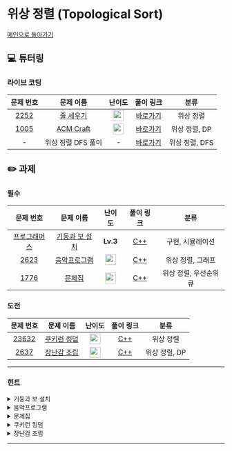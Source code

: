 # 위상 정렬 (Topological Sort)

[메인으로 돌아가기](https://github.com/Altu-Bitu-Official/Altu-Bitu-4)

## 💻 튜터링

### 라이브 코딩

|                                 문제 번호                                 |                                      문제 이름                                       |                                       난이도                                       |  풀이 링크   |    분류    |
| :-----------------------------------------------------------------------: | :----------------------------------------------------------------------------------: | :--------------------------------------------------------------------------------: | :----------: | :--------: |
|  <a href="https://www.acmicpc.net/problem/2252" target="_blank">2252</a>  |    <a href="https://www.acmicpc.net/problem/2252" target="_blank">줄 세우기</a>    | <img height="25px" width="25px" src="https://static.solved.ac/tier_small/13.svg"/>  | [바로가기](https://github.com/Altu-Bitu-Official/Altu-Bitu-4/blob/main/16_%EC%9C%84%EC%83%81%20%EC%A0%95%EB%A0%AC/%EB%9D%BC%EC%9D%B4%EB%B8%8C%20%EC%BD%94%EB%94%A9/2252.cpp) |     위상 정렬      |
| <a href="https://www.acmicpc.net/problem/1005" target="_blank">1005</a> |   <a href="https://www.acmicpc.net/problem/1005" target="_blank">ACM Craft</a>    | <img height="25px" width="25px" src="https://static.solved.ac/tier_small/13.svg"/> | [바로가기](https://github.com/Altu-Bitu-Official/Altu-Bitu-4/blob/main/16_%EC%9C%84%EC%83%81%20%EC%A0%95%EB%A0%AC/%EB%9D%BC%EC%9D%B4%EB%B8%8C%20%EC%BD%94%EB%94%A9/1005.cpp) |     위상 정렬, DP     |
| - |   <a target="_blank">위상 정렬 DFS 풀이</a>    | - | [바로가기](https://github.com/Altu-Bitu-Official/Altu-Bitu-4/blob/main/16_%EC%9C%84%EC%83%81%20%EC%A0%95%EB%A0%AC/%EB%9D%BC%EC%9D%B4%EB%B8%8C%20%EC%BD%94%EB%94%A9/2252_dfs.cpp) |     위상 정렬, DFS     |

## ✏️ 과제

### 필수

|                                 문제 번호                                 |                                       문제 이름                                        |                                       난이도                                       | 풀이 링크 |            분류            |
| :-----------------------------------------------------------------------: | :------------------------------------------------------------------------------------: | :--------------------------------------------------------------------------------: | :-------: | :------------------------: |
| <a href="https://school.programmers.co.kr/learn/courses/30/lessons/60061" target="_blank">프로그래머스</a>                   |                       <a href="https://school.programmers.co.kr/learn/courses/30/lessons/60061" target="_blank">기둥과 보 설치</a>                       | **Lv.3** |  [C++](https://github.com/Altu-Bitu-Official/Altu-Bitu-4/blob/main/16_%EC%9C%84%EC%83%81%20%EC%A0%95%EB%A0%AC/%ED%95%84%EC%88%98/%EA%B8%B0%EB%91%A5%EA%B3%BC_%EB%B3%B4_%EC%84%A4%EC%B9%98.cpp)  |  구현, 시뮬레이션  |
| <a href="https://www.acmicpc.net/problem/2623" target="_blank">2623</a> |     <a href="https://www.acmicpc.net/problem/2623" target="_blank">음악프로그램</a>     | <img height="25px" width="25px" src="https://static.solved.ac/tier_small/13.svg"/>  |  [C++](https://github.com/Altu-Bitu-Official/Altu-Bitu-4/blob/main/16_%EC%9C%84%EC%83%81%20%EC%A0%95%EB%A0%AC/%ED%95%84%EC%88%98/2623.cpp)  |             위상 정렬, 그래프             |
| <a href="https://www.acmicpc.net/problem/1776" target="_blank">1776</a> |     <a href="https://www.acmicpc.net/problem/1776" target="_blank">문제집</a>     | <img height="25px" width="25px" src="https://static.solved.ac/tier_small/14.svg"/>  |  [C++](https://github.com/Altu-Bitu-Official/Altu-Bitu-4/blob/main/16_%EC%9C%84%EC%83%81%20%EC%A0%95%EB%A0%AC/%ED%95%84%EC%88%98/1766.cpp)  |             위상 정렬, 우선순위 큐             |

### 도전

|                                                 문제 번호                                                  |                                                      문제 이름                                                      |                                       난이도                                       | 풀이 링크 | 분류 |
| :--------------------------------------------------------------------------------------------------------: | :-----------------------------------------------------------------------------------------------------------------: | :--------------------------------------------------------------------------------: | :-------: | :--: |
| <a href="https://www.acmicpc.net/problem/23632" target="_blank">23632</a> | <a href="https://www.acmicpc.net/problem/23632" target="_blank">쿠키런 킹덤</a> |   <img height="25px" width="25px" src="https://static.solved.ac/tier_small/14.svg"/>             |  [C++](https://github.com/Altu-Bitu-Official/Altu-Bitu-4/blob/main/16_%EC%9C%84%EC%83%81%20%EC%A0%95%EB%A0%AC/%EB%8F%84%EC%A0%84/23632.cpp)  |  위상 정렬 |
| <a href="https://www.acmicpc.net/problem/2637" target="_blank">2637</a> | <a href="https://www.acmicpc.net/problem/2637" target="_blank">장난감 조립</a> |   <img height="25px" width="25px" src="https://static.solved.ac/tier_small/14.svg"/>             |  [C++](https://github.com/Altu-Bitu-Official/Altu-Bitu-4/blob/main/16_%EC%9C%84%EC%83%81%20%EC%A0%95%EB%A0%AC/%EB%8F%84%EC%A0%84/2637.cpp)  |  위상 정렬, DP |
---

### 힌트

<details>
<summary>기둥과 보 설치</summary>
<div markdown="1">
&nbsp;&nbsp;&nbsp;&nbsp;구조물의 설치 조건을 잘 확인해주세요! 구조물을 삭제하기 위한 조건을 일일이 나누기 어렵다면, 반대로 구조물이 삭제됐을 때 원래 붙어있던 다른 구조물이 유지될 수 있을지 확인해주면 어떨까요?
</div>
</details>

<details>
<summary>음악프로그램</summary>
<div markdown="1">
&nbsp;&nbsp;&nbsp;&nbsp;가수들의 선후 관계가 주어져 있네요. 튜터링에서 배운 알고리즘을 이용하면 순서를 쉽게 구할 수 있을 것 같아요. 순서를 정하는 것이 불가능한 경우는 어떤 경우일까요?
</div>
</details>

<details>
<summary>문제집</summary>
<div markdown="1">
&nbsp;&nbsp;&nbsp;&nbsp;튜터링에서 다루었던 문제에서 조건이 하나 추가된 것 같아요. 문제의 번호가 중요할 것 같아요. 자료 구조를 잘 활용하면 좋을 것 같네요.
</div>
</details>

<details>
<summary>쿠키런 킹덤</summary>
<div markdown="1">
&nbsp;&nbsp;&nbsp;&nbsp;배웠던 위상정렬의 개념을 연관지어볼까요? 이미 지어진 건물은 자원을 생성하고, 필요한 자원이 모두 충족되면 새로운 건물을 지을 수 있네요! 어떤 자료형으로 이러한 관계를 표현할 수 있을까요? 이때 자원을 생성하는 시간은 0초라고 했으니, 사실상 건물이 지어짐과 동시에 그 건물이 생산하는 자원은 이미 확보된 것이나 다름 없겠어요! 특정 건물을 짓기위해서 여태까지 몇개의 재료만을 남기고 있는지(=충족시켰는지)를 어떤식으로 저장하면 좋을까요?
</div>
</details>

<details>
<summary>장난감 조립</summary>
<div markdown="1">
&nbsp;&nbsp;&nbsp;&nbsp;큰 부품에서 작은 부품 순서로 접근하면 어떨까요? 기본 부품이 어떤 부품인지 구별하는 것도 중요할 것 같아요. 어렵지 않게 구분할 수 있어요. 기본 부품은 어떤 특징이 있을까요?
</div>
</details>


---
